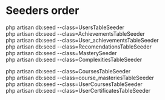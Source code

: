 <h1>Seeders order</h1>
php artisan db:seed --class=UsersTableSeeder <br>
php artisan db:seed --class=AchievementsTableSeeder <br>
php artisan db:seed --class=User_achievementsTableSeeder <br>
php artisan db:seed --class=RecomendationsTableSeeder <br>
php artisan db:seed --class=MasterySeeder <br>
php artisan db:seed --class=ComplexitiesTableSeeder <br>

php artisan db:seed --class=CoursesTableSeeder <br>
php artisan db:seed --class=course_masteriesTableSeeder <br>
php artisan db:seed --class=UserCoursesTableSeeder <br>
php artisan db:seed --class=UserCertificatesTableSeeder <br>